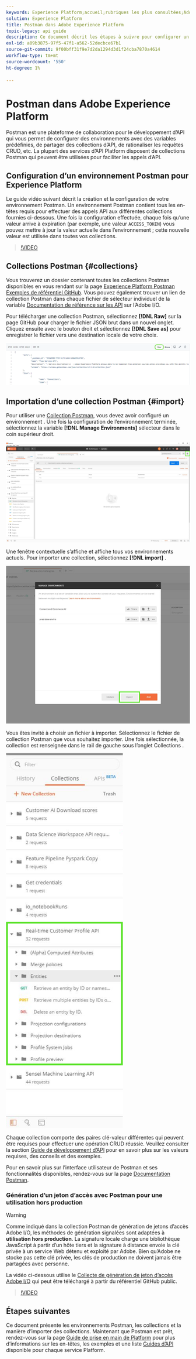 ```yaml
---
keywords: Experience Platform;accueil;rubriques les plus consultées;Adobe Experience Platform;guide de l’api;guide de l’api de la plateforme;présentation de Platform;guide de développement
solution: Experience Platform
title: Postman dans Adobe Experience Platform
topic-legacy: api guide
description: Ce document décrit les étapes à suivre pour configurer un environnement Postman, importer des collections Postman et une liste des collections disponibles pour chaque service Platform.
exl-id: a09b3875-97f5-47f1-a562-52decbce67b1
source-git-commit: 9f00bff31f9e7d2da1294d3d1f24cba7870a4614
workflow-type: tm+mt
source-wordcount: '550'
ht-degree: 1%

---
```


# Postman dans Adobe Experience Platform

Postman est une plateforme de collaboration pour le développement d’API qui vous permet de configurer des environnements avec des variables prédéfinies, de partager des collections d’API, de rationaliser les requêtes CRUD, etc. La plupart des services d’API Platform disposent de collections Postman qui peuvent être utilisées pour faciliter les appels d’API.

## Configuration d’un environnement Postman pour Experience Platform

Le guide vidéo suivant décrit la création et la configuration de votre environnement Postman. Un environnement Postman contient tous les en-têtes requis pour effectuer des appels API aux différentes collections fournies ci-dessous. Une fois la configuration effectuée, chaque fois qu’une valeur arrive à expiration (par exemple, une valeur `ACCESS_TOKEN`) vous pouvez mettre à jour la valeur actuelle dans l’environnement ; cette nouvelle valeur est utilisée dans toutes vos collections.

>[!VIDEO](https://video.tv.adobe.com/v/28832)

## Collections Postman {#collections}

Vous trouverez un dossier contenant toutes les collections Postman disponibles en vous rendant sur la page [Experience Platform Postman Exemples de référentiel GitHub](https://github.com/adobe/experience-platform-postman-samples/tree/master/apis/experience-platform). Vous pouvez également trouver un lien de collection Postman dans chaque fichier de sélecteur individuel de la variable [Documentation de référence sur les API](https://www.adobe.com/go/platform-api-reference-en) sur l’Adobe I/O.

Pour télécharger une collection Postman, sélectionnez **[!DNL Raw]** sur la page GitHub pour charger le fichier JSON brut dans un nouvel onglet. Cliquez ensuite avec le bouton droit et sélectionnez **[!DNL Save as]** pour enregistrer le fichier vers une destination locale de votre choix.

![JSON brut](./images/api-guide/raw-collection.PNG)

## Importation d’une collection Postman {#import}

Pour utiliser une [Collection Postman](#collections), vous devez avoir configuré un environnement . Une fois la configuration de l’environnement terminée, sélectionnez la variable **[!DNL Manage Environments]** sélecteur dans le coin supérieur droit.

![gestion du sélecteur d’environnement](./images/api-guide/environment-selector.png)

Une fenêtre contextuelle s’affiche et affiche tous vos environnements actuels. Pour importer une collection, sélectionnez **[!DNL import]** .

![bouton d&#39;import](./images/api-guide/import-collection.png)

Vous êtes invité à choisir un fichier à importer. Sélectionnez le fichier de collection Postman que vous souhaitez importer. Une fois sélectionnée, la collection est renseignée dans le rail de gauche sous l’onglet Collections .

![collection renseignée](./images/api-guide/imported-collection.png)

Chaque collection comporte des paires clé-valeur différentes qui peuvent être requises pour effectuer une opération CRUD réussie. Veuillez consulter la section [Guide de développement d’API](api-guide.md#api-guides) pour en savoir plus sur les valeurs requises, des conseils et des exemples.

Pour en savoir plus sur l’interface utilisateur de Postman et ses fonctionnalités disponibles, rendez-vous sur la page [Documentation Postman](https://learning.postman.com/docs/getting-started/navigating-postman/).

### Génération d’un jeton d’accès avec Postman pour une utilisation hors production

>[!WARNING]
>
>Comme indiqué dans la collection Postman de génération de jetons d’accès Adobe I/O, les méthodes de génération signalées sont adaptées à **utilisation hors production**. La signature locale charge une bibliothèque JavaScript à partir d’un hôte tiers et la signature à distance envoie la clé privée à un service Web détenu et exploité par Adobe. Bien qu’Adobe ne stocke pas cette clé privée, les clés de production ne doivent jamais être partagées avec personne.

La vidéo ci-dessous utilise le [Collecte de génération de jeton d’accès Adobe I/O](https://github.com/adobe/experience-platform-postman-samples/blob/master/apis/ims/Adobe%20IO%20Access%20Token%20Generation.postman_collection.json) qui peut être téléchargé à partir du référentiel GitHub public.

>[!VIDEO](https://video.tv.adobe.com/v/29698/?quality=12&learn=on)

## Étapes suivantes

Ce document présente les environnements Postman, les collections et la manière d’importer des collections. Maintenant que Postman est prêt, rendez-vous sur la page [Guide de prise en main de Platform](api-guide.md) pour plus d’informations sur les en-têtes, les exemples et une liste [Guides d’API](api-guide.md#api-guides) disponible pour chaque service Platform.
